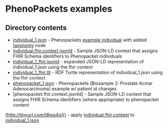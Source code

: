 # PhenoPackets examples


## Directory contents
* [individual_1.json]() - Phenopackets  [example individual](https://phenopackets-schema.readthedocs.io/en/latest/individual.html) 
with added [taxonomy](https://phenopackets-schema.readthedocs.io/en/latest/individual.html#taxonomy) node
* [individual.fhir.context.jsonld]() - Sample JSON-LD context that assigns FHIR Schema identifiers to Phenopacket individuals
* [individual_1_fhir.jsonld]() - expanded JSON-LD representation of individual_1.json using the fhir context
* [individual_1_fhir.ttl]() - RDF Turtle representation of individual_1.json using the fhir context
* [phenopacket_1.json]() - Phenopackets [Biosample 2: Prostate Acinar Adenocarcinoma] example w/ patient id changes
* [phenopacket.fhir.context.jsonld] - Sample JSON-LD context that assigns FHIR Schema identifiers (where appropriate) to phenopacket content



[http://tinyurl.com/t8jea4q]() - apply [individual.fhir.context]() to [individual_1.json]()